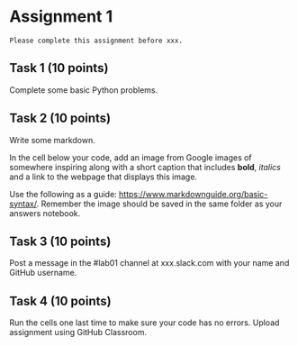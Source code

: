 # Assignment 1

```{admonition} Deadline
Please complete this assignment before xxx.
```

## Task 1 (10 points)

Complete some basic Python problems. 

## Task 2 (10 points)

Write some markdown.

In the cell below your code, add an image from Google images of somewhere inspiring along with a short caption that includes **bold**, *italics* and a link to the webpage that displays this image. 

Use the following as a guide: https://www.markdownguide.org/basic-syntax/. Remember the image should be saved in the same folder as your answers notebook.


## Task 3 (10 points)

Post a message in the #lab01 channel at xxx.slack.com with your name and GitHub username.


## Task 4 (10 points) 

Run the cells one last time to make sure your code has no errors. Upload assignment using GitHub Classroom.